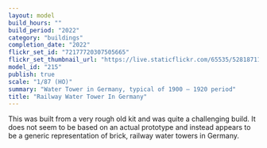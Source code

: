 ```yaml
---
layout: model
build_hours: ""
build_period: "2022"
category: "buildings"
completion_date: "2022"
flickr_set_id: "72177720307505665"
flickr_set_thumbnail_url: "https://live.staticflickr.com/65535/52818711195_95a8f88d2c_m.jpg"
model_id: "215"
publish: true
scale: "1/87 (HO)"
summary: "Water Tower in Germany, typical of 1900 – 1920 period"
title: "Railway Water Tower In Germany"
---
```


This was built from a very rough old kit and was quite a challenging build. It does not seem to be based on an actual prototype and instead appears to be a generic representation of brick, railway water towers in Germany.
